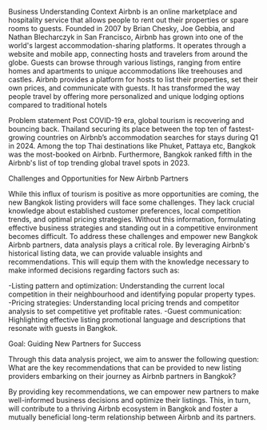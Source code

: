 Business Understanding
Context
Airbnb is an online marketplace and hospitality service that allows people to rent out their properties or spare rooms to guests. 
Founded in 2007 by Brian Chesky, Joe Gebbia, and Nathan Blecharczyk in San Francisco, Airbnb has grown into one of the world's largest accommodation-sharing platforms. 
It operates through a website and mobile app, connecting hosts and travelers from around the globe. Guests can browse through various listings, ranging from entire homes and apartments to unique accommodations like treehouses and castles. 
Airbnb provides a platform for hosts to list their properties, set their own prices, and communicate with guests. It has transformed the way people travel by offering more personalized and unique lodging options compared to traditional hotels

Problem statement
Post COVID-19 era, global tourism is recovering and bouncing back. Thailand securing its place between the top ten of fastest-growing countries on Airbnb’s accommodation searches for stays during Q1 in 2024. 
Among the top Thai destinations like Phuket, Pattaya etc, Bangkok was the most-booked on Airbnb. Furthermore, Bangkok ranked fifth in the Airbnb's list of top trending global travel spots in 2023.

Challenges and Opportunities for New Airbnb Partners

While this influx of tourism is positive as more opportunities are coming, the new Bangkok listing providers will face some challenges. They lack crucial knowledge about established customer preferences, local competition trends, and optimal pricing strategies. 
Without this information, formulating effective business strategies and standing out in a competitive environment becomes difficult. To address these challenges and empower new Bangkok Airbnb partners, data analysis plays a critical role. 
By leveraging Airbnb's historical listing data, we can provide valuable insights and recommendations. This will equip them with the knowledge necessary to make informed decisions regarding factors such as:

-Listing pattern and optimization: Understanding the current local competition in their neighbourhood and identifying popular property types.
-Pricing strategies: Understanding local pricing trends and competitor analysis to set competitive yet profitable rates.
-Guest communication: Highlighting effective listing promotional language and descriptions that resonate with guests in Bangkok.

Goal: Guiding New Partners for Success

Through this data analysis project, we aim to answer the following question: What are the key recommendations that can be provided to new listing providers embarking on their journey as Airbnb partners in Bangkok?

By providing key recommendations, we can empower new partners to make well-informed business decisions and optimize their listings. This, in turn, will contribute to a thriving Airbnb ecosystem in Bangkok and foster a mutually beneficial long-term relationship between Airbnb and its partners.
